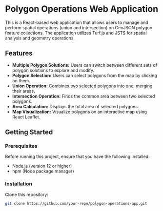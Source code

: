 # Polygon Operations Web Application

This is a React-based web application that allows users to manage and perform spatial operations (union and intersection) on GeoJSON polygon feature collections. The application utilizes Turf.js and JSTS for spatial analysis and geometry operations.

## Features

- **Multiple Polygon Solutions:** Users can switch between different sets of polygon solutions to explore and modify.
- **Polygon Selection:** Users can select polygons from the map by clicking on them.
- **Union Operation:** Combines two selected polygons into one, merging their areas.
- **Intersection Operation:** Finds the common area between two selected polygons.
- **Area Calculation:** Displays the total area of selected polygons.
- **Map Visualization:** Visualize polygons on an interactive map using React Leaflet.

## Getting Started

### Prerequisites

Before running this project, ensure that you have the following installed:

- Node.js (version 12 or higher)
- npm (Node package manager)

### Installation

Clone this repository:

```bash
git clone https://github.com/your-repo/polygon-operations-app.git
